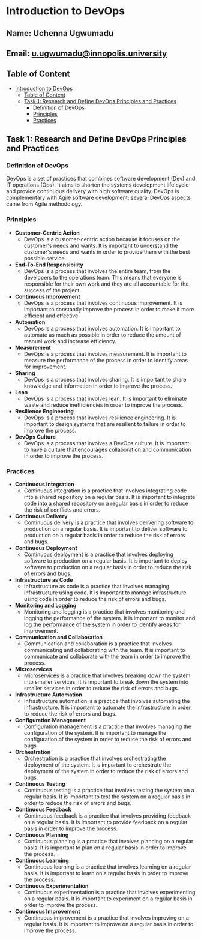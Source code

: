 # Introduction to DevOps
## Name: Uchenna Ugwumadu
## Email: u.ugwumadu@innopolis.university
## Table of Content

- [Introduction to DevOps](#introduction-to-devops)
  - [Table of Content](#table-of-content)
  - [Task 1: Research and Define DevOps Principles and Practices](#task-1-research-and-define-devops-principles-and-practices)
    - [Definition  of DevOps](#definition--of-devops)
    - [Principles](#principles)
    - [Practices](#practices)

## Task 1: Research and Define DevOps Principles and Practices
### Definition  of DevOps  
DevOps is a set of practices that combines software development (Dev) and IT operations (Ops). It aims to shorten the systems development life cycle and provide continuous delivery with high software quality. DevOps is complementary with Agile software development; several DevOps aspects came from Agile methodology.

### Principles
- **Customer-Centric Action**
  - DevOps is a customer-centric action because it focuses on the customer's needs and wants. It
    is important to understand the customer's needs and wants in order to provide them with the
    best possible service.
- **End-To-End Responsibility**
    - DevOps is a process that involves the entire team, from the developers to the operations team.
        This means that everyone is responsible for their own work and they are all accountable for
        the success of the project.
- **Continuous Improvement**
    - DevOps is a process that involves continuous improvement. It is important to constantly
        improve the process in order to make it more efficient and effective.
- **Automation**
    - DevOps is a process that involves automation. It is important to automate as much as possible
        in order to reduce the amount of manual work and increase efficiency.
- **Measurement**
    - DevOps is a process that involves measurement. It is important to measure the performance of
        the process in order to identify areas for improvement.
- **Sharing**
    - DevOps is a process that involves sharing. It is important to share knowledge and information
        in order to improve the process.
- **Lean**
    - DevOps is a process that involves lean. It is important to eliminate waste and reduce
        inefficiencies in order to improve the process.
- **Resilience Engineering**
    - DevOps is a process that involves resilience engineering. It is important to design systems
        that are resilient to failure in order to improve the process.
- **DevOps Culture**
    - DevOps is a process that involves a DevOps culture. It is important to have a culture that
        encourages collaboration and communication in order to improve the process.

### Practices
- **Continuous Integration**
    - Continuous integration is a practice that involves integrating code into a shared repository
        on a regular basis. It is important to integrate code into a shared repository on a regular
        basis in order to reduce the risk of conflicts and errors.
- **Continuous Delivery**
    - Continuous delivery is a practice that involves delivering software to production on a
        regular basis. It is important to deliver software to production on a regular basis in order
        to reduce the risk of errors and bugs.
- **Continuous Deployment**
    - Continuous deployment is a practice that involves deploying software to production on a
        regular basis. It is important to deploy software to production on a regular basis in order
        to reduce the risk of errors and bugs.
- **Infrastructure as Code**
    - Infrastructure as code is a practice that involves managing infrastructure using code. It is
        important to manage infrastructure using code in order to reduce the risk of errors and bugs.
- **Monitoring and Logging**
    - Monitoring and logging is a practice that involves monitoring and logging the performance of
        the system. It is important to monitor and log the performance of the system in order to
        identify areas for improvement.
- **Communication and Collaboration**
    - Communication and collaboration is a practice that involves communicating and collaborating
        with the team. It is important to communicate and collaborate with the team in order to
        improve the process.
- **Microservices**
    - Microservices is a practice that involves breaking down the system into smaller services. It
        is important to break down the system into smaller services in order to reduce the risk of
        errors and bugs.
- **Infrastructure Automation**
    - Infrastructure automation is a practice that involves automating the infrastructure. It is
        important to automate the infrastructure in order to reduce the risk of errors and bugs.
- **Configuration Management**
    - Configuration management is a practice that involves managing the configuration of the system.
        It is important to manage the configuration of the system in order to reduce the risk of
        errors and bugs.
- **Orchestration**
    - Orchestration is a practice that involves orchestrating the deployment of the system. It is
        important to orchestrate the deployment of the system in order to reduce the risk of errors
        and bugs.
- **Continuous Testing**
    - Continuous testing is a practice that involves testing the system on a regular basis. It is
        important to test the system on a regular basis in order to reduce the risk of errors and
        bugs.
- **Continuous Feedback**
    - Continuous feedback is a practice that involves providing feedback on a regular basis. It is
        important to provide feedback on a regular basis in order to improve the process.
- **Continuous Planning**
    - Continuous planning is a practice that involves planning on a regular basis. It is important
        to plan on a regular basis in order to improve the process.
- **Continuous Learning**
    - Continuous learning is a practice that involves learning on a regular basis. It is important
        to learn on a regular basis in order to improve the process.
- **Continuous Experimentation**
    - Continuous experimentation is a practice that involves experimenting on a regular basis. It is
        important to experiment on a regular basis in order to improve the process.
- **Continuous Improvement**
    - Continuous improvement is a practice that involves improving on a regular basis. It is
        important to improve on a regular basis in order to improve the process.
